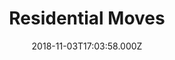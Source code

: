 ---
categories:
  - moving
date: 2018-11-03T17:03:58.000Z
title: Residential Moves
description: >-
  We pack and haul your belongings with as much care as if they were our own. We'll deliver them to your new home with zero hassle.
type: ''
price: ''
---